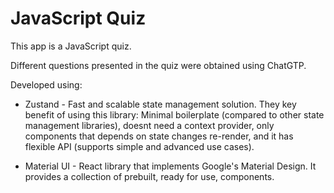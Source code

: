 # JavaScript Quiz

This app is a JavaScript quiz.

Different questions presented in the quiz were obtained using ChatGTP.

Developed using:

- Zustand - Fast and scalable state management solution. They key benefit of using this library: Minimal boilerplate (compared to other state management libraries), doesnt need a context provider, only components that depends on state changes re-render, and it has flexible API (supports simple and advanced use cases).

- Material UI - React library that implements Google's Material Design. It provides a collection of prebuilt, ready for use, components.
